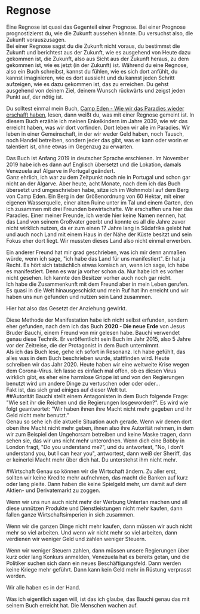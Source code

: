 # Regnose
Eine Regnose ist quasi das Gegenteil einer Prognose. Bei einer Prognose prognostizierst du, wie die Zukunft aussehen könnte. Du versuchst also, die Zukunft vorauszusagen.  
Bei einer Regnose sagst du die Zukunft nicht voraus, du bestimmst die Zukunft und berichtest aus der Zukunft, wie es ausgehend von Heute dazu gekommen ist, die Zukunft, also aus Sicht aus der Zukunft heraus, zu dem gekommen ist, wie es jetzt (in der Zukunft) ist. Während du eine Regnose, also ein Buch schreibst, kannst du fühlen, wie es sich dort anfühlt, du kannst imaginieren, wie es dort aussieht und du kannst jeden Schritt aufzeigen, wie es dazu gekommen ist, das zu erreichen. Du gehst ausgehend von deinem Ziel, deinem Wunsch rückwärts und zeigst jeden Punkt auf, der nötig ist.  
 
Du solltest einmal mein Buch, [Camp Eden - Wie wir das Paradies wieder erschafft haben](https://kdp.amazon.com/amazon-dp-action/de/dualbookshelf.marketplacelink/B07Y9T5KN5), lesen, dann weißt du, was mit einer Regnose gemeint ist.
In diesem Buch erzähle ich meinen Enkelkindern im Jahre 2039, wie wir das erreicht haben, was wir dort vorfinden. Dort leben wir alle im Paradies. Wir leben in einer Gemeinschaft, in der wir weder Geld haben, noch Tausch, noch Handel betreiben, sondern jeder das gibt, was er kann oder worin er talentiert ist, ohne etwas im Gegenzug zu erwarten.

Das Buch ist Anfang 2019 in deutscher Sprache erschienen. Im November 2019 habe ich es dann auf Englisch übersetzt und die Lokation, damals Venezuela auf Algarve in Portugal geändert.  
Ganz ehrlich, ich war zu dem Zeitpunkt noch nie in Portugal und schon gar nicht an der Algarve. Aber heute, acht Monate, nach dem ich das Buch übersetzt und umgeschrieben habe, sitze ich im Wohnmobil auf dem Berg von Camp Eden. Ein Berg in der Größenordnung von 60 Hektar, mit einer eigenen Wasserquelle, einer alten Ruine unter im Tal und einem Garten, den ich zusammen mit drei Freunden bewirtschafte. Wir erschaffen uns hier das Paradies. Einer meiner Freunde, ich werde hier keine Namen nennen, hat das Land von seinem Großvater geerbt und konnte es all die Jahre zuvor nicht wirklich nutzen, da er zum einen 17 Jahre lang in Südafrika gelebt hat und auch noch Land mit einem Haus in der Nähe der Küste besitzt und sein Fokus eher dort liegt. Wir mussten dieses Land also nicht einmal erwerben.  

Ein anderer Freund hat mir grad geschrieben, was ich mir denn anmaßen würde, wenn ich sage, "ich habe das Land für uns manifestiert". Er hat ja Recht. Es hört sich tatsächlich etwas komisch an, wenn ich sage, ich habe es manifestiert. Denn es war ja vorher schon da. Nur habe ich es vorher nicht gesehen. Ich kannte den Besitzer vorher auch noch gar nicht.  
Ich habe die Zusammenkunft mit dem Freund aber in mein Leben gerufen. Es quasi in die Welt hinausgeschickt und mein Ruf hat ihn erreicht und wir haben uns nun gefunden und nutzen sein Land zusammen.  

Hier hat also das Gesetzt der Anziehung gewirkt.

Diese Methode der Manifestation habe ich nicht selbst erfunden, sondern eher gefunden, nach dem ich das Buch **2020 - Die neue Erde** von Jesus Bruder Bauchi, einem Freund von mir gelesen habe. Bauchi verwendet genau diese Technik. Er veröffentlicht sein Buch im Jahr 2015, also 5 Jahre vor der Zeitreise, die der Protagonist in dem Buch unternimmt.  
Als ich das Buch lese, gehe ich sofort in Resonanz. Ich habe gefühlt, das alles was in dem Buch beschrieben wurde, stattfinden wird. Heute schreiben wir das Jahr 2020. Heute haben wir eine weltweite Krise wegen dem Corona-Virus. Ich lasse es einfach mal offen, ob es diesen Virus wirklich gibt, es eher eine harmlose Grippe ist und von den Regierungen benutzt wird um andere Dinge zu vertuschen oder oder oder...  
Fakt ist, das sich grad einiges auf dieser Welt tut.  
##Autorität
Bauchi stellt einem Antagonisten in dem Buch folgende Frage: "Wie seit ihr die Reichen und die Regierungen losgeworden?". Es wird wie folgt geantwortet: "Wir haben ihnen ihre Macht nicht mehr gegeben und ihr Geld nicht mehr benutzt."  
Genau so sehe ich die aktuelle Situation auch gerade. Wenn wir denen dort oben ihre Macht nicht mehr geben, ihnen also ihre Autorität nehmen, in dem wir zum Beispiel den Ungehorsam betreiben und keine Maske tragen, dann sehen sie, das wir uns nicht mehr unterordnen. Wenn dich eine Bobby in London fragt, "Do you understand me?", und du antwortest, "No, I don't understand you, but I can hear you", antwortest, dann weiß der Sheriff, das er keinerlei Macht mehr über dich hat. Du unterstehst ihm nicht mehr.  

#Wirtschaft
Genau so können wir die Wirtschaft ändern. Zu aller erst, sollten wir keine Kredite mehr aufnehmen, das macht die Banken auf kurz oder lang pleite. Dann haben die keine Spielgeld mehr, um damit auf dem Aktien- und Derivatemarkt zu zoggen.  

Wenn wir uns nun auch nicht mehr der Werbung Untertan machen und all diese unnützen Produkte und Dienstleistungen nicht mehr kaufen, dann fallen ganze Wirtschaftsimperien in sich zusammen.  
 
Wenn wir die ganzen Dinge nicht mehr kaufen, dann müssen wir auch nicht mehr so viel arbeiten. Und wenn wir nicht mehr so viel arbeiten, dann verdienen wir weniger Geld und zahlen weniger Steuern.  

Wenn wir weniger Steuern zahlen, dann müssen unsere Regierungen über kurz oder lang Konkurs anmelden, Venezuela hat es bereits getan, und die Politiker suchen sich dann ein neues Beschäftigungsfeld. Dann werden keine Kriege mehr geführt. Dann kann kein Geld mehr in Rüstung verprasst werden.  

Wir alle haben es in der Hand.  

Was ich eigentlich sagen will, ist das ich glaube, das Bauchi genau das mit seinem Buch erreicht hat. 
Die Menschen wachen auf. 